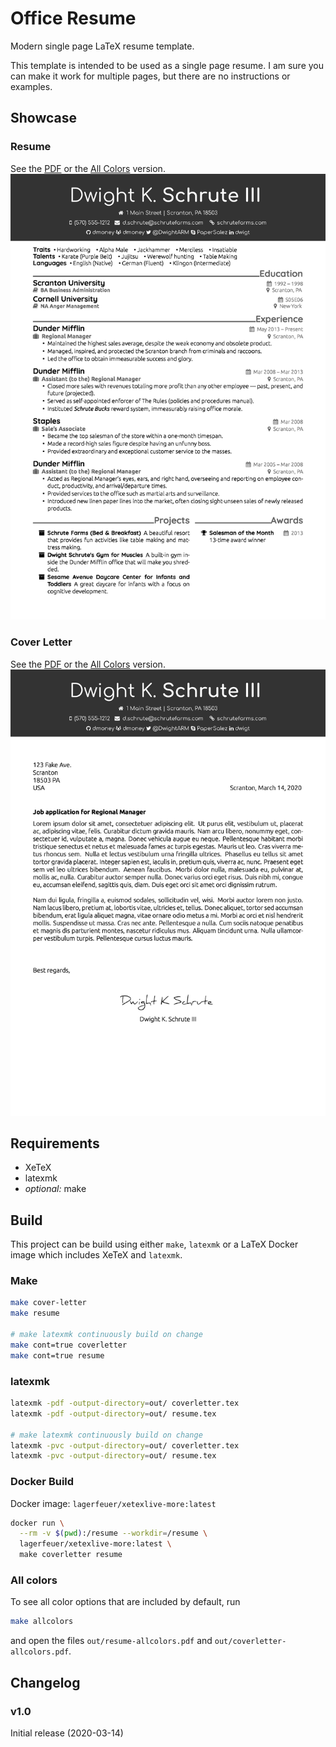 # Office Resume

Modern single page LaTeX resume template.

This template is intended to be used as a single page resume.
I am sure you can make it work for multiple pages, but there are no instructions or examples.

## Showcase
### Resume
See the [PDF](showcase/resume.pdf) or the [All Colors](showcase/resume-allcolors.pdf) version.
![resume](showcase/resume.jpg)
### Cover Letter
See the [PDF](showcase/coverletter.pdf) or the [All Colors](showcase/coverletter-allcolors.pdf) version.
![coverletter](showcase/coverletter.jpg)

## Requirements
* XeTeX
* latexmk
* _optional:_ make

## Build
This project can be build using either `make`, `latexmk` or
a LaTeX Docker image which includes XeTeX and `latexmk`.

### Make
```sh
make cover-letter
make resume

# make latexmk continuously build on change
make cont=true coverletter
make cont=true resume
```

### latexmk
```sh
latexmk -pdf -output-directory=out/ coverletter.tex
latexmk -pdf -output-directory=out/ resume.tex

# make latexmk continuously build on change
latexmk -pvc -output-directory=out/ coverletter.tex
latexmk -pvc -output-directory=out/ resume.tex
```

### Docker Build
Docker image: `lagerfeuer/xetexlive-more:latest`

```sh
docker run \
  --rm -v $(pwd):/resume --workdir=/resume \
  lagerfeuer/xetexlive-more:latest \
  make coverletter resume
```

### All colors
To see all color options that are included by default, run
```sh
make allcolors
```
and open the files `out/resume-allcolors.pdf` and `out/coverletter-allcolors.pdf`.


## Changelog
### v1.0
Initial release (2020-03-14)
